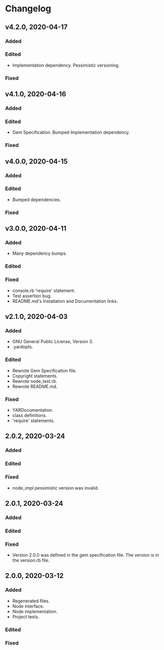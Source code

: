 # Changelog

## v4.2.0, 2020-04-17

### Added

### Edited

- Implementation dependency. Pessimistic versioning.

### Fixed

## v4.1.0, 2020-04-16

### Added

### Edited

- Gem Specification. Bumped Implementation dependency.

### Fixed

## v4.0.0, 2020-04-15

### Added

### Edited

- Bumped dependencies.

### Fixed

## v3.0.0, 2020-04-11

### Added

- Many dependency bumps.

### Edited

### Fixed

- console.rb 'require' statement.
- Test assertion bug.
- README.md's Installation and Documentation links.

## v2.1.0, 2020-04-03

### Added

- GNU General Public License, Version 3.
- .yardopts.

### Edited

- Rewrote Gem Specification file.
- Copyright statements.
- Rewrote node_test.rb.
- Rewrote README.md.

### Fixed

- YARDocumentation.
- class definitions.
- 'require' statements.

## 2.0.2, 2020-03-24

### Added

### Edited

### Fixed

- node_impl pessimistic version was invalid.

## 2.0.1, 2020-03-24

### Added

### Edited

### Fixed

- Version 2.0.0 was defined in the gem specification file. The version is in
 the version.rb file. 

## 2.0.0, 2020-03-12

### Added

- Regenerated files.
- Node interface.
- Node implementation.
- Project tests.

### Edited

### Fixed
